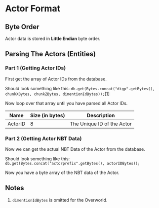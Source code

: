 # Actor Format

## Byte Order

Actor data is stored in **Little Endian** byte order.

## Parsing The Actors (Entities)

### Part 1 (Getting Actor IDs)

First get the array of Actor IDs from the database.

Should look something like this: `db.get(Bytes.concat("digp".getBytes(), chunkXBytes, chunkZBytes, dimentionIdBytes));`[\[1\]](#1)

Now loop over that array until you have parsed all Actor IDs.

| Name | Size (in bytes) | Description |
|------|-----------------|-------------|
| ActorID | 8 | The Unique ID of the Actor |

### Part 2 (Getting Actor NBT Data)

Now we can get the actual NBT Data of the Actor from the database.

Should look something like this: `db.get(Bytes.concat("actorprefix".getBytes(), actorIDBytes));`

Now you have a byte array of the NBT data of the Actor.

## Notes

1. <a id="1"></a> `dimentionIdBytes` is omitted for the Overworld.
